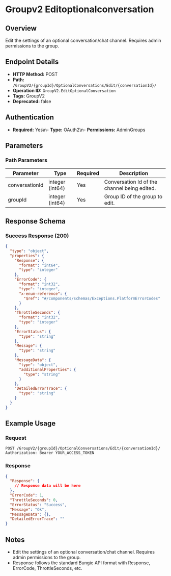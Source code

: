 # Groupv2 Editoptionalconversation

## Overview
Edit the settings of an optional conversation/chat channel. Requires admin permissions to the group.

## Endpoint Details
- **HTTP Method:** POST
- **Path:** `/GroupV2/{groupId}/OptionalConversations/Edit/{conversationId}/`
- **Operation ID:** `GroupV2.EditOptionalConversation`
- **Tags:** GroupV2
- **Deprecated:** false

## Authentication
- **Required:** Yes\n- **Type:** OAuth2\n- **Permissions:** AdminGroups

## Parameters

### Path Parameters
| Parameter | Type | Required | Description |
|-----------|------|----------|-------------|
| conversationId | integer (int64) | Yes | Conversation Id of the channel being edited. |
| groupId | integer (int64) | Yes | Group ID of the group to edit. |


## Response Schema

### Success Response (200)
```json
{
  "type": "object",
  "properties": {
    "Response": {
      "format": "int64",
      "type": "integer"
    },
    "ErrorCode": {
      "format": "int32",
      "type": "integer",
      "x-enum-reference": {
        "$ref": "#/components/schemas/Exceptions.PlatformErrorCodes"
      }
    },
    "ThrottleSeconds": {
      "format": "int32",
      "type": "integer"
    },
    "ErrorStatus": {
      "type": "string"
    },
    "Message": {
      "type": "string"
    },
    "MessageData": {
      "type": "object",
      "additionalProperties": {
        "type": "string"
      }
    },
    "DetailedErrorTrace": {
      "type": "string"
    }
  }
}
```


## Example Usage

### Request
```http
POST /GroupV2/{groupId}/OptionalConversations/Edit/{conversationId}/
Authorization: Bearer YOUR_ACCESS_TOKEN
```

### Response
```json
{
  "Response": {
    // Response data will be here
  },
  "ErrorCode": 1,
  "ThrottleSeconds": 0,
  "ErrorStatus": "Success",
  "Message": "Ok",
  "MessageData": {},
  "DetailedErrorTrace": ""
}
```

## Notes
- Edit the settings of an optional conversation/chat channel. Requires admin permissions to the group.
- Response follows the standard Bungie API format with Response, ErrorCode, ThrottleSeconds, etc.
